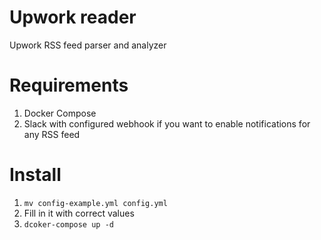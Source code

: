# Upwork reader
Upwork RSS feed parser and analyzer
# Requirements
1. Docker Compose
2. Slack with configured webhook if you want to enable notifications for any RSS feed
# Install
1. `mv config-example.yml config.yml`
2. Fill in it with correct values
3. `dcoker-compose up -d`
